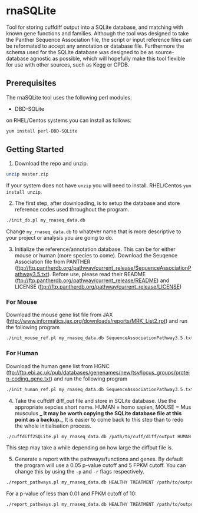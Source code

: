 # rnaSQLite
Tool for storing cuffdiff output into a SQLite database, and matching with known gene functions and families.  Although the tool was designed to take the Panther Sequence Association file, the script or input reference files can be reformated to accept any annotation or database file.  Furthermore the schema used for the SQLite database was designed to be as source-database agnostic as possible, which will hopefully make this tool flexible for use with other sources, such as Kegg or CPDB.

## Prerequisites
The rnaSQLite tool uses the following perl modules:
* DBD-SQLite

on RHEL/Centos systems you can install as follows:
```bash
yum install perl-DBD-SQLite
```

## Getting Started
1. Download the repo and unzip.
```bash
unzip master.zip
```

If your system does not have `unzip` you will need to install.  RHEL/Centos `yum install unzip`.

2. The first step, after downloading, is to setup the database and store reference codes used throughout the program.
```bash
./init_db.pl my_rnaseq_data.db
```
Change `my_rnaseq_data.db` to whatever name that is more descriptive to your project or analysis you are going to do.

3. Initialize the reference/annotation database.  This can be for either mouse or human (more species to come).
Download the Seuqence Association file from PANTHER (ftp://ftp.pantherdb.org/pathway/current_release/SequenceAssociationPathway3.5.txt).
Before use, please read their README (ftp://ftp.pantherdb.org/pathway/current_release/README) and LICENSE (ftp://ftp.pantherdb.org/pathway/current_release/LICENSE)
### For Mouse
Download the mouse gene list file from JAX (http://www.informatics.jax.org/downloads/reports/MRK_List2.rpt) and run the following program
```bash
./init_mouse_ref.pl my_rnaseq_data.db SequenceAssociationPathway3.5.txt MRK_List2.rpt
```
### For Human
Download the human gene list from HGNC (ftp://ftp.ebi.ac.uk/pub/databases/genenames/new/tsv/locus_groups/protein-coding_gene.txt) and run the following program
```bash
./init_human_ref.pl my_rnaseq_data.db SequenceAssociationPathway3.5.txt protein-coding_gene.txt
```

4. Take the cuffdiff diff_out file and store in SQLite database. Use the appropriate sepcies short name.  HUMAN = homo sapien, MOUSE = Mus musculus
**_ It may be worth copying the SQLite database file at this point as a backup._**  It is easier to come back to this step than to redo the whole initialisation process.
```bash
./cuffdiff2SQLite.pl my_rnaseq_data.db /path/to/cuff/diff/output HUMAN
```
This step may take a while depending on how large the diffout file is.

5. Generate a report with the pathways/functions and genes.  By default the program will use a 0.05 p-value cutoff and 5 FPKM cutoff.  You can change this by using the `-p` and `-r` flags respectively.
```bash
./report_pathways.pl my_rnaseq_data.db HEALTHY TREATMENT /path/to/output.txt
```

For a p-value of less than 0.01 and FPKM cutoff of 10:
```bash
./report_pathways.pl my_rnaseq_data.db HEALTHY TREATMENT /path/to/output.txt -p 0.01 -r 10
```

